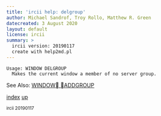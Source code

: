 ```yaml
---
title: 'ircii help: delgroup'
author: Michael Sandrof, Troy Rollo, Matthew R. Green
datecreated: 3 August 2020
layout: default
license: ircii
summary: >
  ircii version: 20190117
  create with help2md.pl
---
```

```
Usage: WINDOW DELGROUP
  Makes the current window a member of no server group.

```
See Also:
  [WINDOW ADDGROUP](../window/addgroup.html)

[index](index.html)
[up](..)

<small> ircii 20190117 </small>
